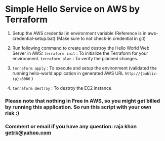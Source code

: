  # Simple Hello Service on AWS by Terraform
 
 
 1. Setup the AWS credential in environment variable (Reference is in aws-credential-setup.bat)
    (Make sure to not check-in credential in git)

 1. Run following command to create and destroy the Hello World Web Server in AWS:
    `terraform init` : To initialize the Terraform for your environment.
    `terraform plan` : To verify the planned changes.
 
 1. `terraform apply` : To execute and setup the environment  (validated the running hello-world application in generated AWS URL `http://{public-ip}:8080` )
 
 1. `terraform destroy` : To destroy the EC2 instance.
 
 

 ### Please note that nothing in Free in AWS, so you might get billed by running this application. So run this script with your own risk :)
 ### Comment or email if you have any question: raja khan <getrk@yahoo.com>

 
 
